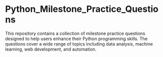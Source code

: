 # Python_Milestone_Practice_Questions
This repository contains a collection of milestone practice questions designed to help users enhance their Python programming skills. The questions cover a wide range of topics including data analysis, machine learning, web development, and automation.
